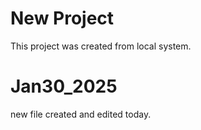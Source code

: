 # New Project
This project was created from local system.
# Jan30_2025
new file created and edited today.

